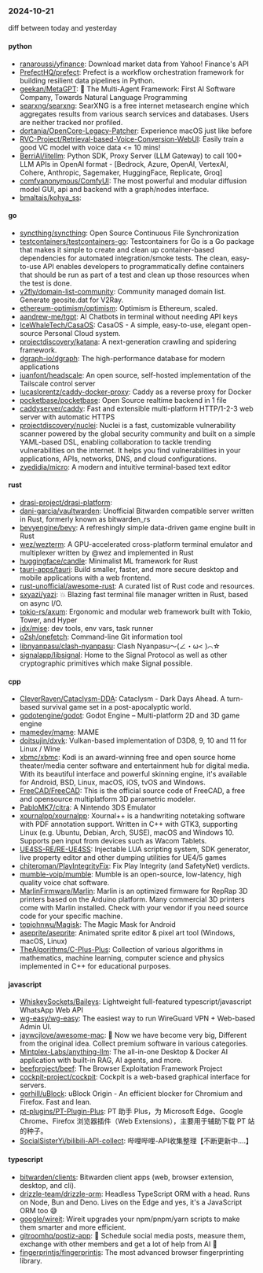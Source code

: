 ### 2024-10-21
diff between today and yesterday

#### python
* [ranaroussi/yfinance](https://github.com/ranaroussi/yfinance): Download market data from Yahoo! Finance's API
* [PrefectHQ/prefect](https://github.com/PrefectHQ/prefect): Prefect is a workflow orchestration framework for building resilient data pipelines in Python.
* [geekan/MetaGPT](https://github.com/geekan/MetaGPT): 🌟 The Multi-Agent Framework: First AI Software Company, Towards Natural Language Programming
* [searxng/searxng](https://github.com/searxng/searxng): SearXNG is a free internet metasearch engine which aggregates results from various search services and databases. Users are neither tracked nor profiled.
* [dortania/OpenCore-Legacy-Patcher](https://github.com/dortania/OpenCore-Legacy-Patcher): Experience macOS just like before
* [RVC-Project/Retrieval-based-Voice-Conversion-WebUI](https://github.com/RVC-Project/Retrieval-based-Voice-Conversion-WebUI): Easily train a good VC model with voice data <= 10 mins!
* [BerriAI/litellm](https://github.com/BerriAI/litellm): Python SDK, Proxy Server (LLM Gateway) to call 100+ LLM APIs in OpenAI format - [Bedrock, Azure, OpenAI, VertexAI, Cohere, Anthropic, Sagemaker, HuggingFace, Replicate, Groq]
* [comfyanonymous/ComfyUI](https://github.com/comfyanonymous/ComfyUI): The most powerful and modular diffusion model GUI, api and backend with a graph/nodes interface.
* [bmaltais/kohya_ss](https://github.com/bmaltais/kohya_ss): 

#### go
* [syncthing/syncthing](https://github.com/syncthing/syncthing): Open Source Continuous File Synchronization
* [testcontainers/testcontainers-go](https://github.com/testcontainers/testcontainers-go): Testcontainers for Go is a Go package that makes it simple to create and clean up container-based dependencies for automated integration/smoke tests. The clean, easy-to-use API enables developers to programmatically define containers that should be run as part of a test and clean up those resources when the test is done.
* [v2fly/domain-list-community](https://github.com/v2fly/domain-list-community): Community managed domain list. Generate geosite.dat for V2Ray.
* [ethereum-optimism/optimism](https://github.com/ethereum-optimism/optimism): Optimism is Ethereum, scaled.
* [aandrew-me/tgpt](https://github.com/aandrew-me/tgpt): AI Chatbots in terminal without needing API keys
* [IceWhaleTech/CasaOS](https://github.com/IceWhaleTech/CasaOS): CasaOS - A simple, easy-to-use, elegant open-source Personal Cloud system.
* [projectdiscovery/katana](https://github.com/projectdiscovery/katana): A next-generation crawling and spidering framework.
* [dgraph-io/dgraph](https://github.com/dgraph-io/dgraph): The high-performance database for modern applications
* [juanfont/headscale](https://github.com/juanfont/headscale): An open source, self-hosted implementation of the Tailscale control server
* [lucaslorentz/caddy-docker-proxy](https://github.com/lucaslorentz/caddy-docker-proxy): Caddy as a reverse proxy for Docker
* [pocketbase/pocketbase](https://github.com/pocketbase/pocketbase): Open Source realtime backend in 1 file
* [caddyserver/caddy](https://github.com/caddyserver/caddy): Fast and extensible multi-platform HTTP/1-2-3 web server with automatic HTTPS
* [projectdiscovery/nuclei](https://github.com/projectdiscovery/nuclei): Nuclei is a fast, customizable vulnerability scanner powered by the global security community and built on a simple YAML-based DSL, enabling collaboration to tackle trending vulnerabilities on the internet. It helps you find vulnerabilities in your applications, APIs, networks, DNS, and cloud configurations.
* [zyedidia/micro](https://github.com/zyedidia/micro): A modern and intuitive terminal-based text editor

#### rust
* [drasi-project/drasi-platform](https://github.com/drasi-project/drasi-platform): 
* [dani-garcia/vaultwarden](https://github.com/dani-garcia/vaultwarden): Unofficial Bitwarden compatible server written in Rust, formerly known as bitwarden_rs
* [bevyengine/bevy](https://github.com/bevyengine/bevy): A refreshingly simple data-driven game engine built in Rust
* [wez/wezterm](https://github.com/wez/wezterm): A GPU-accelerated cross-platform terminal emulator and multiplexer written by @wez and implemented in Rust
* [huggingface/candle](https://github.com/huggingface/candle): Minimalist ML framework for Rust
* [tauri-apps/tauri](https://github.com/tauri-apps/tauri): Build smaller, faster, and more secure desktop and mobile applications with a web frontend.
* [rust-unofficial/awesome-rust](https://github.com/rust-unofficial/awesome-rust): A curated list of Rust code and resources.
* [sxyazi/yazi](https://github.com/sxyazi/yazi): 💥 Blazing fast terminal file manager written in Rust, based on async I/O.
* [tokio-rs/axum](https://github.com/tokio-rs/axum): Ergonomic and modular web framework built with Tokio, Tower, and Hyper
* [jdx/mise](https://github.com/jdx/mise): dev tools, env vars, task runner
* [o2sh/onefetch](https://github.com/o2sh/onefetch): Command-line Git information tool
* [libnyanpasu/clash-nyanpasu](https://github.com/libnyanpasu/clash-nyanpasu): Clash Nyanpasu～(∠・ω< )⌒☆​
* [signalapp/libsignal](https://github.com/signalapp/libsignal): Home to the Signal Protocol as well as other cryptographic primitives which make Signal possible.

#### cpp
* [CleverRaven/Cataclysm-DDA](https://github.com/CleverRaven/Cataclysm-DDA): Cataclysm - Dark Days Ahead. A turn-based survival game set in a post-apocalyptic world.
* [godotengine/godot](https://github.com/godotengine/godot): Godot Engine – Multi-platform 2D and 3D game engine
* [mamedev/mame](https://github.com/mamedev/mame): MAME
* [doitsujin/dxvk](https://github.com/doitsujin/dxvk): Vulkan-based implementation of D3D8, 9, 10 and 11 for Linux / Wine
* [xbmc/xbmc](https://github.com/xbmc/xbmc): Kodi is an award-winning free and open source home theater/media center software and entertainment hub for digital media. With its beautiful interface and powerful skinning engine, it's available for Android, BSD, Linux, macOS, iOS, tvOS and Windows.
* [FreeCAD/FreeCAD](https://github.com/FreeCAD/FreeCAD): This is the official source code of FreeCAD, a free and opensource multiplatform 3D parametric modeler.
* [PabloMK7/citra](https://github.com/PabloMK7/citra): A Nintendo 3DS Emulator
* [xournalpp/xournalpp](https://github.com/xournalpp/xournalpp): Xournal++ is a handwriting notetaking software with PDF annotation support. Written in C++ with GTK3, supporting Linux (e.g. Ubuntu, Debian, Arch, SUSE), macOS and Windows 10. Supports pen input from devices such as Wacom Tablets.
* [UE4SS-RE/RE-UE4SS](https://github.com/UE4SS-RE/RE-UE4SS): Injectable LUA scripting system, SDK generator, live property editor and other dumping utilities for UE4/5 games
* [chiteroman/PlayIntegrityFix](https://github.com/chiteroman/PlayIntegrityFix): Fix Play Integrity (and SafetyNet) verdicts.
* [mumble-voip/mumble](https://github.com/mumble-voip/mumble): Mumble is an open-source, low-latency, high quality voice chat software.
* [MarlinFirmware/Marlin](https://github.com/MarlinFirmware/Marlin): Marlin is an optimized firmware for RepRap 3D printers based on the Arduino platform. Many commercial 3D printers come with Marlin installed. Check with your vendor if you need source code for your specific machine.
* [topjohnwu/Magisk](https://github.com/topjohnwu/Magisk): The Magic Mask for Android
* [aseprite/aseprite](https://github.com/aseprite/aseprite): Animated sprite editor & pixel art tool (Windows, macOS, Linux)
* [TheAlgorithms/C-Plus-Plus](https://github.com/TheAlgorithms/C-Plus-Plus): Collection of various algorithms in mathematics, machine learning, computer science and physics implemented in C++ for educational purposes.

#### javascript
* [WhiskeySockets/Baileys](https://github.com/WhiskeySockets/Baileys): Lightweight full-featured typescript/javascript WhatsApp Web API
* [wg-easy/wg-easy](https://github.com/wg-easy/wg-easy): The easiest way to run WireGuard VPN + Web-based Admin UI.
* [jaywcjlove/awesome-mac](https://github.com/jaywcjlove/awesome-mac):  Now we have become very big, Different from the original idea. Collect premium software in various categories.
* [Mintplex-Labs/anything-llm](https://github.com/Mintplex-Labs/anything-llm): The all-in-one Desktop & Docker AI application with built-in RAG, AI agents, and more.
* [beefproject/beef](https://github.com/beefproject/beef): The Browser Exploitation Framework Project
* [cockpit-project/cockpit](https://github.com/cockpit-project/cockpit): Cockpit is a web-based graphical interface for servers.
* [gorhill/uBlock](https://github.com/gorhill/uBlock): uBlock Origin - An efficient blocker for Chromium and Firefox. Fast and lean.
* [pt-plugins/PT-Plugin-Plus](https://github.com/pt-plugins/PT-Plugin-Plus): PT 助手 Plus，为 Microsoft Edge、Google Chrome、Firefox 浏览器插件（Web Extensions），主要用于辅助下载 PT 站的种子。
* [SocialSisterYi/bilibili-API-collect](https://github.com/SocialSisterYi/bilibili-API-collect): 哔哩哔哩-API收集整理【不断更新中....】

#### typescript
* [bitwarden/clients](https://github.com/bitwarden/clients): Bitwarden client apps (web, browser extension, desktop, and cli).
* [drizzle-team/drizzle-orm](https://github.com/drizzle-team/drizzle-orm): Headless TypeScript ORM with a head. Runs on Node, Bun and Deno. Lives on the Edge and yes, it's a JavaScript ORM too 😅
* [google/wireit](https://github.com/google/wireit): Wireit upgrades your npm/pnpm/yarn scripts to make them smarter and more efficient.
* [gitroomhq/postiz-app](https://github.com/gitroomhq/postiz-app): 📨 Schedule social media posts, measure them, exchange with other members and get a lot of help from AI 🚀
* [fingerprintjs/fingerprintjs](https://github.com/fingerprintjs/fingerprintjs): The most advanced browser fingerprinting library.
